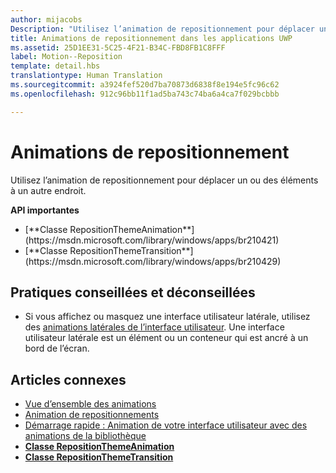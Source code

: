 ```yaml
---
author: mijacobs
Description: "Utilisez l’animation de repositionnement pour déplacer un ou des éléments à un autre endroit."
title: Animations de repositionnement dans les applications UWP
ms.assetid: 25D1EE31-5C25-4F21-B34C-FBD8FB1C8FFF
label: Motion--Reposition
template: detail.hbs
translationtype: Human Translation
ms.sourcegitcommit: a3924fef520d7ba70873d6838f8e194e5fc96c62
ms.openlocfilehash: 912c96bb11f1ad5ba743c74ba6a4ca7f029bcbbb

---
```


# <a name="reposition-animations"></a>Animations de repositionnement

<link rel="stylesheet" href="https://az835927.vo.msecnd.net/sites/uwp/Resources/css/custom.css">

Utilisez l’animation de repositionnement pour déplacer un ou des éléments à un autre endroit.

<div class="important-apis" >
<b>API importantes</b><br/>
<ul>
<li>[**Classe RepositionThemeAnimation**](https://msdn.microsoft.com/library/windows/apps/br210421)</li>
<li>[**Classe RepositionThemeTransition**](https://msdn.microsoft.com/library/windows/apps/br210429)</li>
</ul>
</div>

## <a name="dos-and-donts"></a>Pratiques conseillées et déconseillées


-   Si vous affichez ou masquez une interface utilisateur latérale, utilisez des [animations latérales de l’interface utilisateur](motion-edgebased.md). Une interface utilisateur latérale est un élément ou un conteneur qui est ancré à un bord de l’écran.


## <a name="related-articles"></a>Articles connexes

* [Vue d’ensemble des animations](https://msdn.microsoft.com/library/windows/apps/mt187350)
* [Animation de repositionnements](https://msdn.microsoft.com/library/windows/apps/xaml/jj649434)
* [Démarrage rapide : Animation de votre interface utilisateur avec des animations de la bibliothèque](https://msdn.microsoft.com/library/windows/apps/xaml/hh452703)
* [**Classe RepositionThemeAnimation**](https://msdn.microsoft.com/library/windows/apps/br210421)
* [**Classe RepositionThemeTransition**](https://msdn.microsoft.com/library/windows/apps/br210429)


 







<!--HONumber=Dec16_HO2-->


